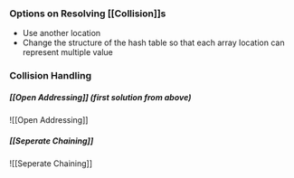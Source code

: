 ### Options on Resolving [[Collision]]s
- Use another location
- Change the structure of the hash table so that each array location can represent multiple value

### Collision Handling
##### [[Open Addressing]] (first solution from above)
![[Open Addressing]]

##### [[Seperate Chaining]]
![[Seperate Chaining]]

